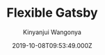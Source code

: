 ---
title: Flexible Gatsby
github: https://github.com/wangonya/flexible-gatsby
demo: https://flexible-gatsby.netlify.app/
author: Kinyanjui Wangonya
ssg:
  - Gatsby
cms:
  - Markdown
date: 2019-10-08T09:53:49.000Z
description: Flexible-Gatsby is a simple and clean theme for Gatsby
draft: false
publish_date: '2019-10-08T09:53:49Z'
update_date: '2023-01-13T06:25:29Z'
github_star: 43
github_fork: 33
---